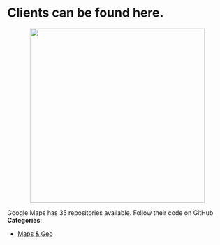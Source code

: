 # Clients can be found here.

<p align="center">
    <img width="400" src="https://raw.githubusercontent.com/awesome-apis/awesome-apis/apis/clients-can-be-found-here/logo_256x256.png" />
</p>


Google Maps has 35 repositories available. Follow their code on GitHub
**Categories**:

- [Maps & Geo](https://github/awesome-apis/awesome-apis#maps-and-geo)



